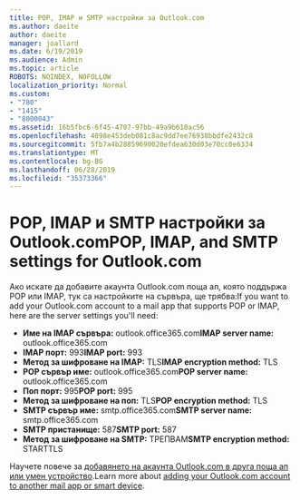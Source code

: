 ```yaml
---
title: POP, IMAP и SMTP настройки за Outlook.com
ms.author: daeite
author: daeite
manager: joallard
ms.date: 6/19/2019
ms.audience: Admin
ms.topic: article
ROBOTS: NOINDEX, NOFOLLOW
localization_priority: Normal
ms.custom:
- "780"
- "1415"
- "8000043"
ms.assetid: 16b5fbc6-6f45-4707-97bb-49a9b610ac56
ms.openlocfilehash: 4098e453deb081c8ac9dd7ee76938bbdfe2432c8
ms.sourcegitcommit: 5fb7a4b28859690020efdea630d03e70cc0e6334
ms.translationtype: MT
ms.contentlocale: bg-BG
ms.lasthandoff: 06/28/2019
ms.locfileid: "35373366"
---
```

# <a name="pop-imap-and-smtp-settings-for-outlookcom"></a><span data-ttu-id="1d3a8-102">POP, IMAP и SMTP настройки за Outlook.com</span><span class="sxs-lookup"><span data-stu-id="1d3a8-102">POP, IMAP, and SMTP settings for Outlook.com</span></span>

<span data-ttu-id="1d3a8-103">Ако искате да добавите акаунта Outlook.com поща ап, която поддържа POP или IMAP, тук са настройките на сървъра, ще трябва:</span><span class="sxs-lookup"><span data-stu-id="1d3a8-103">If you want to add your Outlook.com account to a mail app that supports POP or IMAP, here are the server settings you'll need:</span></span>
  
- <span data-ttu-id="1d3a8-104">**Име на IMAP сървъра:** outlook.office365.com</span><span class="sxs-lookup"><span data-stu-id="1d3a8-104">**IMAP server name:** outlook.office365.com</span></span>
- <span data-ttu-id="1d3a8-105">**IMAP порт:** 993</span><span class="sxs-lookup"><span data-stu-id="1d3a8-105">**IMAP port:** 993</span></span>
- <span data-ttu-id="1d3a8-106">**Метод за шифроване на IMAP:** TLS</span><span class="sxs-lookup"><span data-stu-id="1d3a8-106">**IMAP encryption method:** TLS</span></span>
- <span data-ttu-id="1d3a8-107">**POP сървър име:** outlook.office365.com</span><span class="sxs-lookup"><span data-stu-id="1d3a8-107">**POP server name:** outlook.office365.com</span></span>  
- <span data-ttu-id="1d3a8-108">**Поп порт:** 995</span><span class="sxs-lookup"><span data-stu-id="1d3a8-108">**POP port:** 995</span></span>  
- <span data-ttu-id="1d3a8-109">**Метод за шифроване на поп:** TLS</span><span class="sxs-lookup"><span data-stu-id="1d3a8-109">**POP encryption method:** TLS</span></span>  
- <span data-ttu-id="1d3a8-110">**SMTP сървър име:** smtp.office365.com</span><span class="sxs-lookup"><span data-stu-id="1d3a8-110">**SMTP server name:** smtp.office365.com</span></span>
- <span data-ttu-id="1d3a8-111">**SMTP пристанище:** 587</span><span class="sxs-lookup"><span data-stu-id="1d3a8-111">**SMTP port:** 587</span></span>
- <span data-ttu-id="1d3a8-112">**Метод за шифроване на SMTP:** ТРЕПВАМ</span><span class="sxs-lookup"><span data-stu-id="1d3a8-112">**SMTP encryption method:** STARTTLS</span></span>

<span data-ttu-id="1d3a8-113">Научете повече за [добавянето на акаунта Outlook.com в друга поща ап или умен устройство](https://support.office.com/article/73f3b178-0009-41ae-aab1-87b80fa94970).</span><span class="sxs-lookup"><span data-stu-id="1d3a8-113">Learn more about [adding your Outlook.com account to another mail app or smart device](https://support.office.com/article/73f3b178-0009-41ae-aab1-87b80fa94970).</span></span>